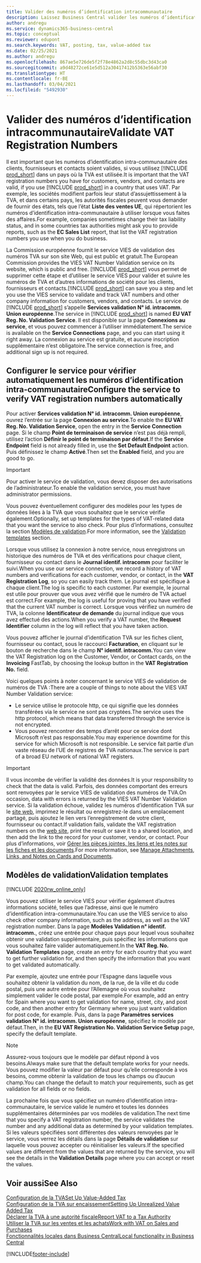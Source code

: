 ```yaml
---
title: Valider des numéros d’identification intracommunautaire
description: Laissez Business Central valider les numéros d’identification intra-communautaire et d’autres informations sur la société pour vos contacts, clients et fournisseurs, sur la base du service de validation du numéro d’identification intra-communautaire de l’Union européenne.
author: andregu
ms.service: dynamics365-business-central
ms.topic: conceptual
ms.reviewer: edupont
ms.search.keywords: VAT, posting, tax, value-added tax
ms.date: 02/25/2021
ms.author: andregu
ms.openlocfilehash: 867ae5e726de5f2f78e4862a2d8c55dbc3d43ca0
ms.sourcegitcommit: a9d48272ce61e5d512a30417412b5363e56abf30
ms.translationtype: HT
ms.contentlocale: fr-BE
ms.lasthandoff: 03/04/2021
ms.locfileid: "5492930"
---
```

# <a name="validate-vat-registration-numbers"></a><span data-ttu-id="f9553-103">Valider des numéros d’identification intracommunautaire</span><span class="sxs-lookup"><span data-stu-id="f9553-103">Validate VAT Registration Numbers</span></span>

<span data-ttu-id="f9553-104">Il est important que les numéros d’identification intra-communautaire des clients, fournisseurs et contacts soient valides, si vous utilisez [!INCLUDE [prod_short](includes/prod_short.md)] dans un pays où la TVA est utilisée.</span><span class="sxs-lookup"><span data-stu-id="f9553-104">It is important that the VAT registration numbers you have for customers, vendors, and contacts are valid, if you use [!INCLUDE [prod_short](includes/prod_short.md)] in a country that uses VAT.</span></span> <span data-ttu-id="f9553-105">Par exemple, les sociétés modifient parfois leur statut d’assujettissement à la TVA, et dans certains pays, les autorités fiscales peuvent vous demander de fournir des états, tels que l’état **Liste des ventes UE**, qui répertorient les numéros d’identification intra-communautaire à utiliser lorsque vous faites des affaires.</span><span class="sxs-lookup"><span data-stu-id="f9553-105">For example, companies sometimes change their tax liability status, and in some countries tax authorities might ask you to provide reports, such as the **EC Sales List** report, that list the VAT registration numbers you use when you do business.</span></span>

<span data-ttu-id="f9553-106">La Commission européenne fournit le service VIES de validation des numéros TVA sur son site Web, qui est public et gratuit.</span><span class="sxs-lookup"><span data-stu-id="f9553-106">The European Commission provides the VIES VAT Number Validation service on its website, which is public and free.</span></span> <span data-ttu-id="f9553-107">[!INCLUDE [prod_short](includes/prod_short.md)] vous permet de supprimer cette étape et d’utiliser le service VIES pour valider et suivre les numéros de TVA et d’autres informations de société pour les clients, fournisseurs et contacts.</span><span class="sxs-lookup"><span data-stu-id="f9553-107">[!INCLUDE [prod_short](includes/prod_short.md)] can save you a step and let you use the VIES service to validate and track VAT numbers and other company information for customers, vendors, and contacts.</span></span> <span data-ttu-id="f9553-108">Le service de [!INCLUDE [prod_short](includes/prod_short.md)] s’appelle **Services validation N° id. intracomm. Union européenne**.</span><span class="sxs-lookup"><span data-stu-id="f9553-108">The service in [!INCLUDE [prod_short](includes/prod_short.md)] is named **EU VAT Reg. No. Validation Service**.</span></span> <span data-ttu-id="f9553-109">Il est disponible sur la page **Connexions au service**, et vous pouvez commencer à l’utiliser immédiatement.</span><span class="sxs-lookup"><span data-stu-id="f9553-109">The service is available on the **Service Connections** page, and you can start using it right away.</span></span> <span data-ttu-id="f9553-110">La connexion au service est gratuite, et aucune inscription supplémentaire n’est obligatoire.</span><span class="sxs-lookup"><span data-stu-id="f9553-110">The service connection is free, and additional sign up is not required.</span></span>

## <a name="configure-the-service-to-verify-vat-registration-numbers-automatically"></a><span data-ttu-id="f9553-111">Configurer le service pour vérifier automatiquement les numéros d’identification intra-communautaire</span><span class="sxs-lookup"><span data-stu-id="f9553-111">Configure the service to verify VAT registration numbers automatically</span></span>

<span data-ttu-id="f9553-112">Pour activer **Services validation N° id. intracomm. Union européenne**, ouvrez l’entrée sur la page **Connexion au service**.</span><span class="sxs-lookup"><span data-stu-id="f9553-112">To enable the **EU VAT Reg. No. Validation Service**, open the entry in the **Service Connection** page.</span></span> <span data-ttu-id="f9553-113">Si le champ **Point de terminaison de service** n’est pas déjà rempli, utilisez l’action **Définir le point de terminaison par défaut**.</span><span class="sxs-lookup"><span data-stu-id="f9553-113">If the **Service Endpoint** field is not already filled in, use the **Set Default Endpoint** action.</span></span> <span data-ttu-id="f9553-114">Puis définissez le champ **Activé**.</span><span class="sxs-lookup"><span data-stu-id="f9553-114">Then set the **Enabled** field, and you are good to go.</span></span>  

> [!IMPORTANT]
> <span data-ttu-id="f9553-115">Pour activer le service de validation, vous devez disposer des autorisations de l’administrateur.</span><span class="sxs-lookup"><span data-stu-id="f9553-115">To enable the validation service, you must have administrator permissions.</span></span>

<span data-ttu-id="f9553-116">Vous pouvez éventuellement configurer des modèles pour les types de données liées à la TVA que vous souhaitez que le service vérifie également.</span><span class="sxs-lookup"><span data-stu-id="f9553-116">Optionally, set up templates for the types of VAT-related data that you want the service to also check.</span></span> <span data-ttu-id="f9553-117">Pour plus d’informations, consultez la section [Modèles de validation](#validation-templates).</span><span class="sxs-lookup"><span data-stu-id="f9553-117">For more information, see the [Validation templates](#validation-templates) section.</span></span>

<span data-ttu-id="f9553-118">Lorsque vous utilisez la connexion à notre service, nous enregistrons un historique des numéros de TVA et des vérifications pour chaque client, fournisseur ou contact dans le **Journal identif. intracomm** pour faciliter le suivi.</span><span class="sxs-lookup"><span data-stu-id="f9553-118">When you use our service connection, we record a history of VAT numbers and verifications for each customer, vendor, or contact, in the **VAT Registration Log**, so you can easily track them.</span></span> <span data-ttu-id="f9553-119">Le journal est spécifique à chaque client.</span><span class="sxs-lookup"><span data-stu-id="f9553-119">The log is specific to each customer.</span></span> <span data-ttu-id="f9553-120">Par exemple, le journal est utile pour prouver que vous avez vérifié que le numéro de TVA actuel est correct.</span><span class="sxs-lookup"><span data-stu-id="f9553-120">For example, the log is useful for proving that you have verified that the current VAT number is correct.</span></span> <span data-ttu-id="f9553-121">Lorsque vous vérifiez un numéro de TVA, la colonne **Identificateur de demande** du journal indique que vous avez effectué des actions.</span><span class="sxs-lookup"><span data-stu-id="f9553-121">When you verify a VAT number, the **Request Identifier** column in the log will reflect that you have taken action.</span></span>

<span data-ttu-id="f9553-122">Vous pouvez afficher le journal d’identification TVA sur les fiches client, fournisseur ou contact, sous le raccourci **Facturation**, en cliquant sur le bouton de recherche dans le champ **N° identif. intracomm.**</span><span class="sxs-lookup"><span data-stu-id="f9553-122">You can view the VAT Registration log on the Customer, Vendor, or Contact cards, on the **Invoicing** FastTab, by choosing the lookup button in the **VAT Registration No.** field.</span></span>  

<span data-ttu-id="f9553-123">Voici quelques points à noter concernant le service VIES de validation de numéros de TVA :</span><span class="sxs-lookup"><span data-stu-id="f9553-123">There are a couple of things to note about the VIES VAT Number Validation service:</span></span>

* <span data-ttu-id="f9553-124">Le service utilise le protocole http, ce qui signifie que les données transférées via le service ne sont pas cryptées.</span><span class="sxs-lookup"><span data-stu-id="f9553-124">The service uses the http protocol, which means that data transferred through the service is not encrypted.</span></span>  
* <span data-ttu-id="f9553-125">Vous pouvez rencontrer des temps d’arrêt pour ce service dont Microsoft n’est pas responsable.</span><span class="sxs-lookup"><span data-stu-id="f9553-125">You may experience downtime for this service for which Microsoft is not responsible.</span></span> <span data-ttu-id="f9553-126">Le service fait partie d’un vaste réseau de l’UE de registres de TVA nationaux.</span><span class="sxs-lookup"><span data-stu-id="f9553-126">The service is part of a broad EU network of national VAT registers.</span></span>

> [!IMPORTANT]
> <span data-ttu-id="f9553-127">Il vous incombe de vérifier la validité des données.</span><span class="sxs-lookup"><span data-stu-id="f9553-127">It is your responsibility to check that the data is valid.</span></span> <span data-ttu-id="f9553-128">Parfois, des données comportant des erreurs sont renvoyées par le service VIES de validation des numéros de TVA.</span><span class="sxs-lookup"><span data-stu-id="f9553-128">On occasion, data with errors is returned by the VIES VAT Number Validation service.</span></span> <span data-ttu-id="f9553-129">Si la validation échoue, validez les numéros d’identification TVA sur le [site web](https://ec.europa.eu/taxation_customs/vies/), imprimez le résultat ou enregistrez-le dans un emplacement partagé, puis ajoutez le lien vers l’enregistrement de votre client, fournisseur ou contact.</span><span class="sxs-lookup"><span data-stu-id="f9553-129">If validation fails, validate the VAT registration numbers on the [web site](https://ec.europa.eu/taxation_customs/vies/), print the result or save it to a shared location, and then add the link to the record for your customer, vendor, or contact.</span></span> <span data-ttu-id="f9553-130">Pour plus d’informations, voir [Gérer les pièces jointes, les liens et les notes sur les fiches et les documents](ui-how-add-link-to-record.md).</span><span class="sxs-lookup"><span data-stu-id="f9553-130">For more information, see [Manage Attachments, Links, and Notes on Cards and Documents](ui-how-add-link-to-record.md).</span></span>

## <a name="validation-templates"></a><span data-ttu-id="f9553-131">Modèles de validation</span><span class="sxs-lookup"><span data-stu-id="f9553-131">Validation templates</span></span>

[!INCLUDE [2020rw_online_only](includes/2020rw_online_only.md)]

<span data-ttu-id="f9553-132">Vous pouvez utiliser le service VIES pour vérifier également d’autres informations société, telles que l’adresse, ainsi que le numéro d’identification intra-communautaire.</span><span class="sxs-lookup"><span data-stu-id="f9553-132">You can use the VIES service to also check other company information, such as the address, as well as the VAT registration number.</span></span> <span data-ttu-id="f9553-133">Dans la page **Modèles Validation n° identif. intracomm.**, créez une entrée pour chaque pays pour lequel vous souhaitez obtenir une validation supplémentaire, puis spécifiez les informations que vous souhaitez faire valider automatiquement.</span><span class="sxs-lookup"><span data-stu-id="f9553-133">In the **VAT Reg. No. Validation Templates** page, create an entry for each country that you want to get further validation for, and then specify the information that you want to get validated automatically.</span></span>  

<span data-ttu-id="f9553-134">Par exemple, ajoutez une entrée pour l’Espagne dans laquelle vous souhaitez obtenir la validation du nom, de la rue, de la ville et du code postal, puis une autre entrée pour l’Allemagne où vous souhaitez simplement valider le code postal, par exemple.</span><span class="sxs-lookup"><span data-stu-id="f9553-134">For example, add an entry for Spain where you want to get validation for name, street, city, and post code, and then another entry for Germany where you just want validation for post code, for example.</span></span> <span data-ttu-id="f9553-135">Puis, dans la page **Paramètres services validation N° id. intracomm. Union européenne**, spécifiez le modèle par défaut.</span><span class="sxs-lookup"><span data-stu-id="f9553-135">Then, in the **EU VAT Registration No. Validation Service Setup** page, specify the default template.</span></span>  

> [!NOTE]
> <span data-ttu-id="f9553-136">Assurez-vous toujours que le modèle par défaut répond à vos besoins.</span><span class="sxs-lookup"><span data-stu-id="f9553-136">Always make sure that the default template works for your needs.</span></span> <span data-ttu-id="f9553-137">Vous pouvez modifier la valeur par défaut pour qu’elle corresponde à vos besoins, comme obtenir la validation de tous les champs ou d’aucun champ.</span><span class="sxs-lookup"><span data-stu-id="f9553-137">You can change the default to match your requirements, such as get validation for all fields or no fields.</span></span>

<span data-ttu-id="f9553-138">La prochaine fois que vous spécifiez un numéro d’identification intra-communautaire, le service valide le numéro et toutes les données supplémentaires déterminées par vos modèles de validation.</span><span class="sxs-lookup"><span data-stu-id="f9553-138">The next time that you specify a VAT registration number, the service validates the number and any additional data as determined by your validation templates.</span></span> <span data-ttu-id="f9553-139">Si les valeurs spécifiées sont différentes des valeurs renvoyées par le service, vous verrez les détails dans la page **Détails de validation** sur laquelle vous pouvez accepter ou réinitialiser les valeurs.</span><span class="sxs-lookup"><span data-stu-id="f9553-139">If the specified values are different from the values that are returned by the service, you will see the details in the **Validation Details** page where you can accept or reset the values.</span></span>  

## <a name="see-also"></a><span data-ttu-id="f9553-140">Voir aussi</span><span class="sxs-lookup"><span data-stu-id="f9553-140">See Also</span></span>

[<span data-ttu-id="f9553-141">Configuration de la TVA</span><span class="sxs-lookup"><span data-stu-id="f9553-141">Set Up Value-Added Tax</span></span>](finance-setup-vat.md)  
[<span data-ttu-id="f9553-142">Configuration de la TVA sur encaissement</span><span class="sxs-lookup"><span data-stu-id="f9553-142">Setting Up Unrealized Value Added Tax</span></span>](finance-setup-unrealized-vat.md)  
[<span data-ttu-id="f9553-143">Déclarer la TVA à une autorité fiscale</span><span class="sxs-lookup"><span data-stu-id="f9553-143">Report VAT to a Tax Authority</span></span>](finance-how-report-vat.md)  
[<span data-ttu-id="f9553-144">Utiliser la TVA sur les ventes et les achats</span><span class="sxs-lookup"><span data-stu-id="f9553-144">Work with VAT on Sales and Purchases</span></span>](finance-work-with-vat.md)  
[<span data-ttu-id="f9553-145">Fonctionnalités locales dans Business Central</span><span class="sxs-lookup"><span data-stu-id="f9553-145">Local functionality in Business Central</span></span>](about-localization.md)  


[!INCLUDE[footer-include](includes/footer-banner.md)]
